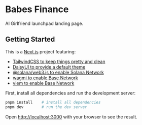# Babes Finance

AI Girlfriend launchpad landing page.

## Getting Started

This is a [Next.js](https://nextjs.org) project featuring:

- [TailwindCSS to keep things pretty and clean](https://tailwindcss.com/)
- [DaisyUI to provide a default theme](https://daisyui.com/)
- [@solana/web3.js to enable Solana Network](https://solana-labs.github.io/solana-web3.js/)
- [wagmi to enable Base Network](https://wagmi.sh//)
- [viem to enable Base Network](https://viem.sh/)

First, install all dependencies and run the development server:

```bash
pnpm install    # install all dependencies
pnpm dev        # run the dev server
```

Open [http://localhost:3000](http://localhost:3000) with your browser to see the result.
